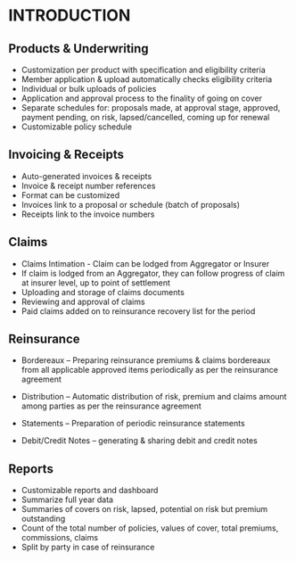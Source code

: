 # INTRODUCTION
## Products & Underwriting
- Customization per product with specification and eligibility criteria
- Member application & upload automatically checks eligibility criteria
- Individual or bulk uploads of policies
- Application and approval process to the finality of going on cover
- Separate schedules for: proposals made, at approval stage, approved, payment pending,
   on risk, lapsed/cancelled, coming up for renewal
- Customizable policy schedule
## Invoicing & Receipts
- Auto-generated invoices & receipts
- Invoice & receipt number references
- Format can be customized
- Invoices link to a proposal or schedule (batch of proposals)
- Receipts link to the invoice numbers
##  Claims
- Claims Intimation - Claim can be lodged from Aggregator or Insurer
- If claim is lodged from an Aggregator, they can follow progress of claim at insurer level, up to point of settlement
- Uploading and storage of claims documents
- Reviewing and approval of claims
- Paid claims added on to reinsurance recovery list for the period

##  Reinsurance
 - Bordereaux – Preparing reinsurance premiums & claims bordereaux from all
applicable approved items periodically as per the reinsurance agreement

- Distribution – Automatic distribution of risk, premium and claims amount
among parties as per the reinsurance agreement

- Statements – Preparation of periodic reinsurance statements
- Debit/Credit Notes – generating & sharing debit and credit notes
##  Reports
- Customizable reports and dashboard
- Summarize full year data
- Summaries of covers on risk, lapsed, potential on risk but premium
outstanding
- Count of the total number of policies, values of cover, total
premiums, commissions, claims
- Split by party in case of reinsurance
 




